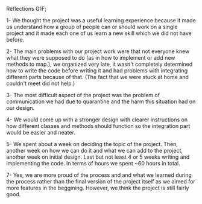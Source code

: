 Reflections G1F;

1- We thought the project was a useful learning experience
because it made us understand how a group of people can 
or should work on a single project and it made each one of us 
learn a new skill which we did not have before.

2- The main problems with our project work were that 
not everyone knew what they were supposed to do (as in how to 
implement or add new methods to map.), we organized very late,
it wasn't completely determined how to write the code before writing
it and had problems with integrating different parts because of that.
(The fact that we were stuck at home and couldn't meet did not help.)

3- The most difficult aspect of the project was the problem of communication
we had due to quarantine and the harm this situation had on our design.

4- We would come up with a stronger design with clearer instructions on how
different classes and methods should function so the integration part would be 
easier and neater.

5- We spent about a week on deciding the topic of the project. Then, another week
on how we can do it and what we can add to the project, another week on initial 
design. Last but not least 4 or 5 weeks writing and implementing the code. In terms of
hours we spent ~60 hours in total.

7- Yes, we are more proud of the process and and what we learned during the process rather 
than the final version of the project itself as we aimed for more features in the beggining.
However, we think the project is still fairly good.
  